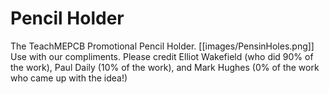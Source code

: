 # Pencil Holder
The TeachMEPCB Promotional Pencil Holder.
[[images/PensinHoles.png]]
Use with our compliments.  Please credit Elliot Wakefield (who did 90% of the work), Paul Daily (10% of the work), and Mark Hughes (0% of the work who came up with the idea!)
